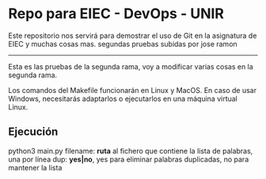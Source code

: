 # Repo para EIEC - DevOps - UNIR

Este repositorio nos servirá para demostrar el uso de Git en la asignatura de EIEC y muchas cosas mas.
segundas pruebas subidas por jose ramon


---
Esta es las pruebas de la segunda rama, voy a modificar varias cosas en la segunda rama.

Los comandos del Makefile funcionarán en Linux y MacOS. En caso de usar Windows, necesitarás adaptarlos o ejecutarlos en una máquina virtual Linux.

## Ejecución

python3 main.py <filename> <dup>
  filename: **ruta** al fichero que contiene la lista de palabras, una por línea
  dup: **yes|no**, yes para eliminar palabras duplicadas, no para mantener la lista
